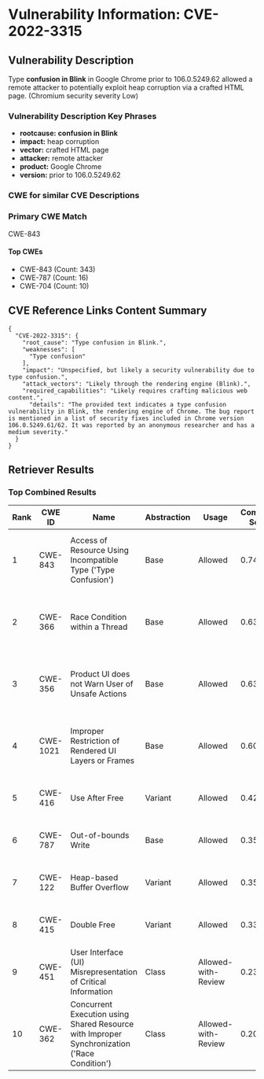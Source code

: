 # Vulnerability Information: CVE-2022-3315

## Vulnerability Description
Type **confusion in Blink** in Google Chrome prior to 106.0.5249.62 allowed a remote attacker to potentially exploit heap corruption via a crafted HTML page. (Chromium security severity Low)

### Vulnerability Description Key Phrases
- **rootcause:** **confusion in Blink**
- **impact:** heap corruption
- **vector:** crafted HTML page
- **attacker:** remote attacker
- **product:** Google Chrome
- **version:** prior to 106.0.5249.62

### CWE for similar CVE Descriptions
### Primary CWE Match
CWE-843

#### Top CWEs
- CWE-843 (Count: 343)
- CWE-787 (Count: 16)
- CWE-704 (Count: 10)

## CVE Reference Links Content Summary
```
{
  "CVE-2022-3315": {
    "root_cause": "Type confusion in Blink.",
    "weaknesses": [
      "Type confusion"
    ],
    "impact": "Unspecified, but likely a security vulnerability due to type confusion.",
    "attack_vectors": "Likely through the rendering engine (Blink).",
    "required_capabilities": "Likely requires crafting malicious web content.",
      "details": "The provided text indicates a type confusion vulnerability in Blink, the rendering engine of Chrome. The bug report is mentioned in a list of security fixes included in Chrome version 106.0.5249.61/62. It was reported by an anonymous researcher and has a medium severity."
  }
}
```

## Retriever Results

### Top Combined Results

| Rank | CWE ID | Name | Abstraction | Usage | Combined Score | Retrievers | Individual Scores |
|------|--------|------|-------------|-------|---------------|------------|-------------------|
| 1 | CWE-843 | Access of Resource Using Incompatible Type ('Type Confusion') | Base | Allowed | 0.7489 | dense, sparse, graph | dense: 0.625, sparse: 0.325, graph: 0.700 |
| 2 | CWE-366 | Race Condition within a Thread | Base | Allowed | 0.6345 | dense, sparse, graph | dense: 0.590, sparse: 0.214, graph: 0.607 |
| 3 | CWE-356 | Product UI does not Warn User of Unsafe Actions | Base | Allowed | 0.6336 | dense, sparse, graph | dense: 0.575, sparse: 0.225, graph: 0.607 |
| 4 | CWE-1021 | Improper Restriction of Rendered UI Layers or Frames | Base | Allowed | 0.6047 | dense, sparse, graph | dense: 0.594, sparse: 0.147, graph: 0.624 |
| 5 | CWE-416 | Use After Free | Variant | Allowed | 0.4282 | dense, sparse | dense: 0.626, sparse: 0.263 |
| 6 | CWE-787 | Out-of-bounds Write | Base | Allowed | 0.3538 | dense, sparse | dense: 0.549, sparse: 0.138 |
| 7 | CWE-122 | Heap-based Buffer Overflow | Variant | Allowed | 0.3506 | dense, sparse | dense: 0.554, sparse: 0.179 |
| 8 | CWE-415 | Double Free | Variant | Allowed | 0.3363 | sparse, graph | sparse: 0.152, graph: 0.776 |
| 9 | CWE-451 | User Interface (UI) Misrepresentation of Critical Information | Class | Allowed-with-Review | 0.2310 | dense, sparse | dense: 0.603, sparse: 0.160 |
| 10 | CWE-362 | Concurrent Execution using Shared Resource with Improper Synchronization ('Race Condition') | Class | Allowed-with-Review | 0.2092 | dense, sparse | dense: 0.539, sparse: 0.151 |

